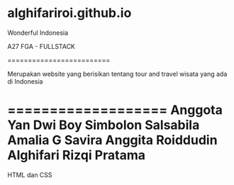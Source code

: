 # alghifariroi.github.io
Wonderful Indonesia

A27 FGA - FULLSTACK

=========================

Merupakan website yang berisikan tentang tour and travel wisata yang ada di Indonesia

===================
Anggota
Yan Dwi Boy Simbolon
Salsabila Amalia G
Savira Anggita
Roiddudin Alghifari
Rizqi Pratama
===================

HTML dan CSS

